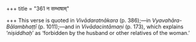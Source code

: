 +++
title = "361 न सम्भाषाम्"

+++
This verse is quoted in *Vivādaratnākara* (p. 386);—in
*Vyavahāra-Bālambhaṭṭī* (p. 1011);—and in *Vivādacintāmaṇi* (p. 173),
which explains ‘*niṣiddhaḥ*’ as ‘forbidden by the husband or other
relatives of the woman.’


